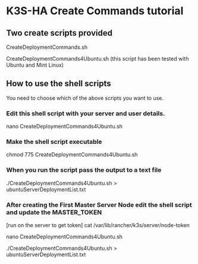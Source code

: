 # K3S-HA Create Commands tutorial

## Two create scripts provided

CreateDeploymentCommands.sh

CreateDeploymentCommands4Ubuntu.sh (this script has been tested with Ubuntu and Mint Linux)


## How to use the shell scripts
You need to choose which of the above scripts you want to use. 

### Edit this shell script with your server and user details.
nano CreateDeploymentCommands4Ubuntu.sh

### Make the shell script executable
chmod 775 CreateDeploymentCommands4Ubuntu.sh

### When you run the script pass the output to a text file
./CreateDeploymentCommands4Ubuntu.sh > ubuntuServerDeploymentList.txt

### After creating the First Master Server Node edit the shell script and update the MASTER_TOKEN  
[run on the server to get token] cat /var/lib/rancher/k3s/server/node-token

nano CreateDeploymentCommands4Ubuntu.sh

./CreateDeploymentCommands4Ubuntu.sh > ubuntuServerDeploymentList.txt
